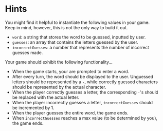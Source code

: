 # Hints

You might find it helpful to instantiate the following values in your game. Keep in mind, however, this is not the only way to build it out.
* `word`: a string that stores the word to be guessed, inputted by user.
* `guesses`: an array that contains the letters guessed by the user.
* `incorrectGuesses`: a number that represents the number of incorrect guesses made.

Your game should exhibit the following functionality...
* When the game starts, your are prompted to enter a word.
* After every turn, the word should be displayed to the user. Unguessed letters should be represented by a `-`, while correctly guessed characters should be represented by the actual character.
* When the player correctly guesses a letter, the corresponding `-`'s should be replaced with the actual letter.
* When the player incorrectly guesses a letter, `incorrectGuesses` should be incremented by 1.
* When the player guesses the entire word, the game ends.
* When `incorrectGuesses` reaches a max value (to be determined by you), the game ends.

